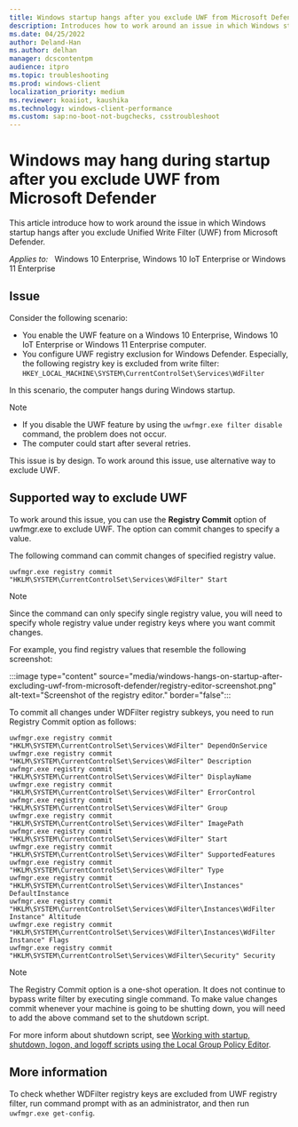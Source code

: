 ```yaml
---
title: Windows startup hangs after you exclude UWF from Microsoft Defender
description: Introduces how to work around an issue in which Windows startup hangs after you exclude UWF from Microsoft Defender.
ms.date: 04/25/2022
author: Deland-Han
ms.author: delhan
manager: dcscontentpm
audience: itpro
ms.topic: troubleshooting
ms.prod: windows-client
localization_priority: medium
ms.reviewer: koaiiot, kaushika
ms.technology: windows-client-performance
ms.custom: sap:no-boot-not-bugchecks, csstroubleshoot
---
```

# Windows may hang during startup after you exclude UWF from Microsoft Defender

This article introduce how to work around the issue in which Windows startup hangs after you exclude Unified Write Filter (UWF) from Microsoft Defender.

_Applies to:_ &nbsp; Windows 10 Enterprise, Windows 10 IoT Enterprise or Windows 11 Enterprise

## Issue

Consider the following scenario:

- You enable the UWF feature on a Windows 10 Enterprise, Windows 10 IoT Enterprise or Windows 11 Enterprise computer.
- You configure UWF registry exclusion for Windows Defender. Especially, the following registry key is excluded from write filter:  
  `HKEY_LOCAL_MACHINE\SYSTEM\CurrentControlSet\Services\WdFilter`

In this scenario, the computer hangs during Windows startup.

> [!NOTE]
>
> - If you disable the UWF feature by using the `uwfmgr.exe filter disable` command, the problem does not occur.
> - The computer could start after several retries.

This issue is by design. To work around this issue, use alternative way to exclude UWF.

## Supported way to exclude UWF

To work around this issue, you can use the **Registry Commit** option of uwfmgr.exe to exclude UWF. The option can commit changes to specify a value.

The following command can commit changes of specified registry value.

```console
uwfmgr.exe registry commit "HKLM\SYSTEM\CurrentControlSet\Services\WdFilter" Start
```

> [!NOTE]
> Since the command can only specify single registry value, you will need to specify whole registry value under registry keys where you want commit changes.

For example, you find registry values that resemble the following screenshot:

:::image type="content" source="media/windows-hangs-on-startup-after-excluding-uwf-from-microsoft-defender/registry-editor-screenshot.png" alt-text="Screenshot of the registry editor." border="false":::

To commit all changes under WDFilter registry subkeys, you need to run Registry Commit option as follows:

```console
uwfmgr.exe registry commit "HKLM\SYSTEM\CurrentControlSet\Services\WdFilter" DependOnService
uwfmgr.exe registry commit "HKLM\SYSTEM\CurrentControlSet\Services\WdFilter" Description
uwfmgr.exe registry commit "HKLM\SYSTEM\CurrentControlSet\Services\WdFilter" DisplayName
uwfmgr.exe registry commit "HKLM\SYSTEM\CurrentControlSet\Services\WdFilter" ErrorControl
uwfmgr.exe registry commit "HKLM\SYSTEM\CurrentControlSet\Services\WdFilter" Group
uwfmgr.exe registry commit "HKLM\SYSTEM\CurrentControlSet\Services\WdFilter" ImagePath
uwfmgr.exe registry commit "HKLM\SYSTEM\CurrentControlSet\Services\WdFilter" Start
uwfmgr.exe registry commit "HKLM\SYSTEM\CurrentControlSet\Services\WdFilter" SupportedFeatures
uwfmgr.exe registry commit "HKLM\SYSTEM\CurrentControlSet\Services\WdFilter" Type
uwfmgr.exe registry commit "HKLM\SYSTEM\CurrentControlSet\Services\WdFilter\Instances" DefaultInstance
uwfmgr.exe registry commit "HKLM\SYSTEM\CurrentControlSet\Services\WdFilter\Instances\WdFilter Instance" Altitude
uwfmgr.exe registry commit "HKLM\SYSTEM\CurrentControlSet\Services\WdFilter\Instances\WdFilter Instance" Flags
uwfmgr.exe registry commit "HKLM\SYSTEM\CurrentControlSet\Services\WdFilter\Security" Security
```

> [!NOTE]
> The Registry Commit option is a one-shot operation. It does not continue to bypass write filter by executing single command. To make value changes commit whenever your machine is going to be shutting down, you will need to add the above command set to the shutdown script.

For more inform about shutdown script, see [Working with startup, shutdown, logon, and logoff scripts using the Local Group Policy Editor](/previous-versions/windows/it-pro/windows-server-2012-R2-and-2012/dn789190(v=ws.11)#how-to-assign-computer-shutdown-scripts).

## More information

To check whether WDFilter registry keys are excluded from UWF registry filter, run command prompt with as an administrator, and then run `uwfmgr.exe get-config`.

